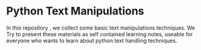 # Python Text Manipulations
In this repository , we collect some basic text manipulations techniques.
We Try to present these materials as self contained learning notes, 
useable for everyone who wants to learn about python text handling techniques. 
